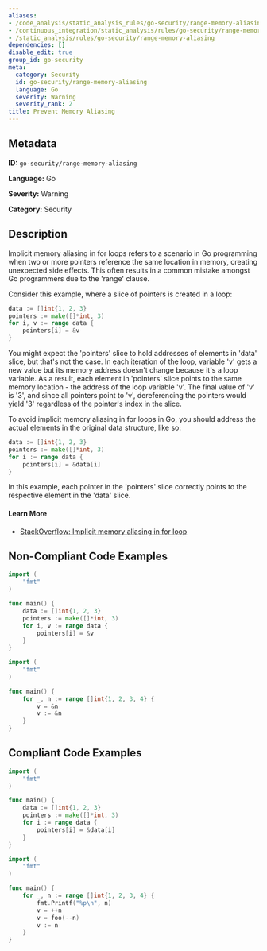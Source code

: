 ```yaml
---
aliases:
- /code_analysis/static_analysis_rules/go-security/range-memory-aliasing
- /continuous_integration/static_analysis/rules/go-security/range-memory-aliasing
- /static_analysis/rules/go-security/range-memory-aliasing
dependencies: []
disable_edit: true
group_id: go-security
meta:
  category: Security
  id: go-security/range-memory-aliasing
  language: Go
  severity: Warning
  severity_rank: 2
title: Prevent Memory Aliasing
---
```

<!--  SOURCED FROM https://github.com/DataDog/datadog-static-analyzer-rule-docs -->


## Metadata
**ID:** `go-security/range-memory-aliasing`

**Language:** Go

**Severity:** Warning

**Category:** Security

## Description
Implicit memory aliasing in for loops refers to a scenario in Go programming when two or more pointers reference the same location in memory, creating unexpected side effects. This often results in a common mistake amongst Go programmers due to the 'range' clause.

Consider this example, where a slice of pointers is created in a loop:

```go
data := []int{1, 2, 3}
pointers := make([]*int, 3)
for i, v := range data {
    pointers[i] = &v
}
```

You might expect the 'pointers' slice to hold addresses of elements in 'data' slice, but that's not the case. In each iteration of the loop, variable 'v' gets a new value but its memory address doesn't change because it's a loop variable. As a result, each element in 'pointers' slice points to the same memory location - the address of the loop variable 'v'. The final value of 'v' is '3', and since all pointers point to 'v', dereferencing the pointers would yield '3' regardless of the pointer's index in the slice.

To avoid implicit memory aliasing in for loops in Go, you should address the actual elements in the original data structure, like so:

```go
data := []int{1, 2, 3}
pointers := make([]*int, 3)
for i := range data {
    pointers[i] = &data[i]
}
```

In this example, each pointer in the 'pointers' slice correctly points to the respective element in the 'data' slice.



#### Learn More

 - [StackOverflow: Implicit memory aliasing in for loop](https://stackoverflow.com/questions/62446118/implicit-memory-aliasing-in-for-loop)

## Non-Compliant Code Examples
```go
import (
    "fmt"
)

func main() {
    data := []int{1, 2, 3}
    pointers := make([]*int, 3)
    for i, v := range data {
        pointers[i] = &v
    }
}
```

```go
import (
    "fmt"
)

func main() {
    for _, n := range []int{1, 2, 3, 4} {
        v = &n
        v := &n
    }
}
```

## Compliant Code Examples
```go
import (
    "fmt"
)

func main() {
    data := []int{1, 2, 3}
    pointers := make([]*int, 3)
    for i := range data {
        pointers[i] = &data[i]
    }
}
```

```go
import (
    "fmt"
)

func main() {
    for _, n := range []int{1, 2, 3, 4} {
        fmt.Printf("%p\n", n)
        v = ++n
        v = foo(--n)
        v := n
    }
}
```
